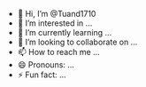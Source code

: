 - 👋 Hi, I’m @Tuand1710
- 👀 I’m interested in ...
- 🌱 I’m currently learning ...
- 💞️ I’m looking to collaborate on ...
- 📫 How to reach me ...
- 😄 Pronouns: ...
- ⚡ Fun fact: ...

<!---
Tuand1710/Tuand1710 is a ✨ special ✨ repository because its `README.md` (this file) appears on your GitHub profile.
You can click the Preview link to take a look at your changes.


